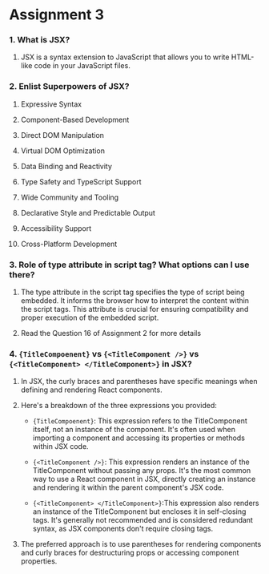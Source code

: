 # Assignment 3

### 1. What is JSX?
1.  JSX is a syntax extension to JavaScript that allows you to write HTML-like code in your JavaScript files. 


### 2. Enlist Superpowers of JSX?
1. Expressive Syntax

2. Component-Based Development

3. Direct DOM Manipulation

4. Virtual DOM Optimization

5. Data Binding and Reactivity

6. Type Safety and TypeScript Support

7. Wide Community and Tooling

8. Declarative Style and Predictable Output

9. Accessibility Support

10. Cross-Platform Development

### 3. Role of type attribute in script tag? What options can I use there?
1. The type attribute in the script tag specifies the type of script being embedded. It informs the browser how to interpret the content within the script tags. This attribute is crucial for ensuring compatibility and proper execution of the embedded script.

2. Read the Question 16 of Assignment 2 for more details


### 4. ```{TitleCompoenent}``` vs ```{<TitleComponent />}``` vs ```{<TitleComponent> </TitleComponent>}``` in JSX?
1. In JSX, the curly braces and parentheses have specific meanings when defining and rendering React components. 

2. Here's a breakdown of the three expressions you provided:

    -   ```{TitleCompoenent}```:
        This expression refers to the TitleComponent itself, not an instance of the component. It's often used when importing a component and accessing its properties or methods within JSX code. 

    -   ```{<TitleComponent />}```: This expression renders an instance of the TitleComponent without passing any props. It's the most common way to use a React component in JSX, directly creating an instance and rendering it within the parent component's JSX code.

    -   ```{<TitleComponent> </TitleComponent>}```:This expression also renders an instance of the TitleComponent but encloses it in self-closing tags. It's generally not recommended and is considered redundant syntax, as JSX components don't require closing tags.

3. The preferred approach is to use parentheses for rendering components and curly braces for destructuring props or accessing component properties.
